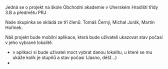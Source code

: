 Jedná se o projekt na škole Obchodní akademie v Uherském Hradišti třídy 3.B a předmětu PRJ 

Naše skupinka se skládá ze tří členů: Tomáš Černý, Michal Jurák, Martin Hořinek.


Náš projekt bude mobilní aplikace, která bude uživateli ukazovat stav počasí v jeho vybrané lokalitě.
- v aplikaci si bude uživatel moct vybrat danou lokalitu, u které se mu ukáže kolik je stupňů a stav počasí (Jasno, déšť...)
-

